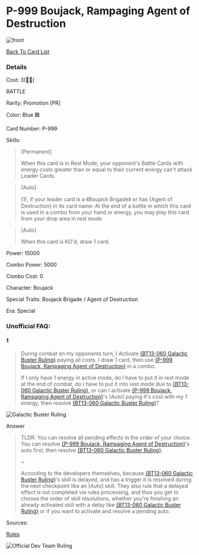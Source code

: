 # P-999 Boujack, Rampaging Agent of Destruction
![front](https://images-ext-2.discordapp.net/external/yIFCoLAOWxxgeM7MxBPI5cSpDmusa6R7E1V9fEeyQew/http/www.dbs-cardgame.com/images/cardlist/cardimg/P-299.png)

[Back To Card List](./index.md)
### Details 
Cost: 3(🔵🔵) 

BATTLE

Rarity: Promotion [PR]

Color: Blue 🟦

Card Number: P-999

Skills: 
> [Permanent]
>
> When this card is in Rest Mode, your opponent's Battle Cards with energy costs greater than or equal to their current energy can't attack Leader Cards.

> [Auto]
>
> (1), if your leader card is a 《Boujack Brigade》 or has {Agent of Destruction} in its card name: At the end of a battle in which this card is used in a combo from your hand or energy, you may play this card from your drop area in rest mode

> [Auto]
>
> When this card is KO'd, draw 1 card.

Power: 15000

Combo Power: 5000 

Combo Cost: 0

Character: Boujack

Special Traits: Boujack Brigade / Agent of Destruction

Era: Special


### Unofficial FAQ:
#### 1
> During combat on my opponents turn, I Activate [{BT13-060 Galactic Buster Ruling}](./BT13-060.md) paying all costs.
> I draw 1 card, then use [{P-999 Boujack, Rampaging Agent of Destruction}](#P-999-Boujack--Rampaging-Agent-of-Destruction) in a combo. 
> 
> If I only have 1 energy in active mode, do I have to put it in rest mode at the end of combat, do I have to put it into rest mode due to [{BT13-060 Galactic Buster Ruling}](./BT13-060.md), or can I activate [{P-999 Boujack, Rampaging Agent of Destruction}](#P-999-Boujack--Rampaging-Agent-of-Destruction)'s [Auto] paying it's cost with my 1 energy, then resolve [{BT13-060 Galactic Buster Ruling}](./BT13-060.md)?
> 

![Galactic Buster Ruling](http://www.dbs-cardgame.com/images/cardlist/cardimg/BT13-060.png)

Answer
> TLDR: You can resolve all pending effects in the order of your choice. You can resolve [{P-999 Boujack, Rampaging Agent of Destruction}](#P-999-Boujack--Rampaging-Agent-of-Destruction)'s auto first, then resolve [{BT13-060 Galactic Buster Ruling}](./BT13-060.md).
>
> ~
>
> According to the developers themselves, because [{BT13-060 Galactic Buster Ruling}](./BT13-060.md)'s skill is delayed, and has a trigger it is resolved during the next checkpoint like an [Auto] skill. They also rule that a delayed effect is not completed via rules processing, and thus you get to choose the order of skill resolutions, whether you're finishing an already activated skill with a delay like [{BT13-060 Galactic Buster Ruling}](./BT13-060.md) or if you want to activate and resolve a pending auto.
>
>


Sources: 

[Rules][2]

![Official Dev Team Ruling](https://cdn.discordapp.com/attachments/325124744145797123/846433253836456016/Screenshot_20210524-130325.jpg)





[1]: http://www.dbs-cardgame.com/us-en/rule/card_faq.php
[2]: http://www.dbs-cardgame.com/pdf/rulemanual.pdf?ver_1.18_2

